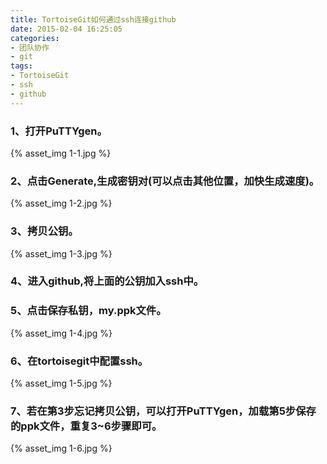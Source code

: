 ```yaml
---
title: TortoiseGit如何通过ssh连接github
date: 2015-02-04 16:25:05
categories:
- 团队协作
- git
tags:
- TortoiseGit
- ssh
- github
---
```

### 1、打开PuTTYgen。
{% asset_img 1-1.jpg %}
<!-- more -->
### 2、点击Generate,生成密钥对(可以点击其他位置，加快生成速度)。
{% asset_img 1-2.jpg %}
### 3、拷贝公钥。
{% asset_img 1-3.jpg %}
### 4、进入github,将上面的公钥加入ssh中。
### 5、点击保存私钥，my.ppk文件。
{% asset_img 1-4.jpg %}
### 6、在tortoisegit中配置ssh。
{% asset_img 1-5.jpg %}
### 7、若在第3步忘记拷贝公钥，可以打开PuTTYgen，加载第5步保存的ppk文件，重复3~6步骤即可。
{% asset_img 1-6.jpg %}
